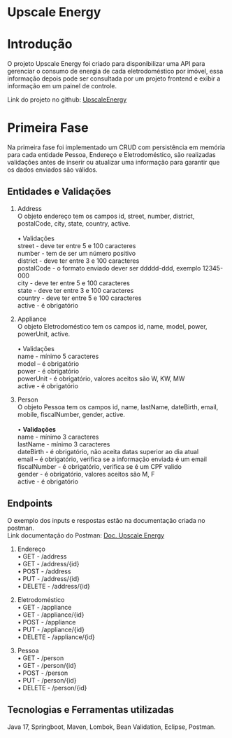 # Upscale Energy
# Introdução

O projeto Upscale Energy foi criado para disponibilizar uma API para gerenciar o consumo de energia de cada eletrodoméstico por imóvel, essa informação depois pode ser consultada por um projeto frontend e exibir a informação em um painel de controle.

Link do projeto no github: [UpscaleEnergy](https://github.com/Reltessinger/upscaleEnergy)

# Primeira Fase

Na primeira fase foi implementado um CRUD com persistência em memória para cada entidade Pessoa, Endereço e Eletrodoméstico, são realizadas validações antes de inserir ou atualizar uma informação para garantir que os dados enviados são válidos.

## Entidades e Validações

1.	Address</br>
O objeto endereço tem os campos id, street, number, district, postalCode, city, state, country, active.</br></br>
•	Validações</br>
street - deve ter entre 5 e 100 caracteres</br>
number - tem de ser um número positivo</br>
district - deve ter entre 3 e 100 caracteres</br>
postalCode - o formato enviado dever ser ddddd-ddd, exemplo 12345-000</br>
city - deve ter entre 5 e 100 caracteres</br>
state - deve ter entre 3 e 100 caracteres</br>
country - deve ter entre 5 e 100 caracteres</br>
active - é obrigatório</br>

2.	Appliance</br>
O objeto Eletrodoméstico tem os campos id, name, model, power, powerUnit, active.</br></br>
•	Validações</br>
name - mínimo 5 caracteres </br>
model – é obrigatório</br>
power - é obrigatório</br>
powerUnit - é obrigatório, valores aceitos são W, KW, MW</br>
active - é obrigatório</br>

3.	Person</br>
O objeto Pessoa tem os campos id, name, lastName, dateBirth, email, mobile, fiscalNumber, gender, active.</br></br>
•	<b>Validações</b></br>
name - mínimo 3 caracteres</br>
lastName - mínimo 3 caracteres</br>
dateBirth - é obrigatório, não aceita datas superior ao dia atual</br>
email – é obrigatório, verifica se a informação enviada é um email</br>
fiscalNumber - é obrigatório, verifica se é um CPF valido</br>
gender - é obrigatório, valores aceitos são M, F</br>
active - é obrigatório</br>

## Endpoints

O exemplo dos inputs e respostas estão na documentação criada no postman.</br>
Link documentação do Postman: [Doc. Upscale Energy](https://documenter.getpostman.com/view/2772269/2s93z6djFF)</br>
1.	Endereço</br>
•	GET - /address </br>
•	GET - /address/{id}</br>
•	POST - /address </br>
•	PUT - /address/{id}</br>
•	DELETE - /address/{id}</br>

2.	Eletrodoméstico</br>
•	GET - /appliance</br>
•	GET - /appliance/{id}</br>
•	POST - /appliance</br>
•	PUT - /appliance/{id}</br>
•	DELETE - /appliance/{id}</br>

3.	Pessoa</br>
•	GET - /person</br>
•	GET - /person/{id}</br>
•	POST - /person</br>
•	PUT - /person/{id}</br>
•	DELETE - /person/{id}</br>

## Tecnologias e Ferramentas utilizadas
Java 17, Springboot, Maven, Lombok, Bean Validation, Eclipse, Postman.
